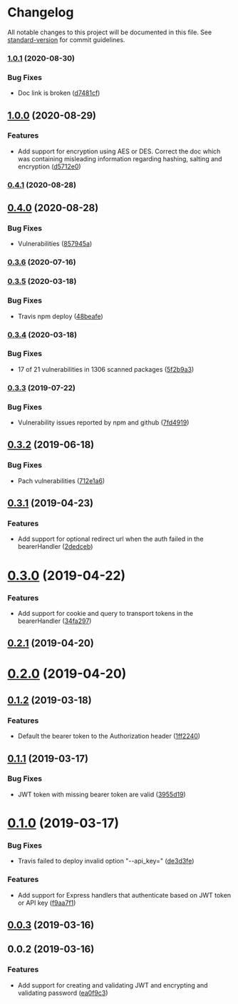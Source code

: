 # Changelog

All notable changes to this project will be documented in this file. See [standard-version](https://github.com/conventional-changelog/standard-version) for commit guidelines.

### [1.0.1](https://github.com/nicolasdao/jwt-pwd/compare/v1.0.0...v1.0.1) (2020-08-30)


### Bug Fixes

* Doc link is broken ([d7481cf](https://github.com/nicolasdao/jwt-pwd/commit/d7481cfbcaec40fec4981035566920f5ec2ac613))

## [1.0.0](https://github.com/nicolasdao/jwt-pwd/compare/v0.4.1...v1.0.0) (2020-08-29)


### Features

* Add support for encryption using AES or DES. Correct the doc which was containing misleading information regarding hashing, salting and encryption ([d5712e0](https://github.com/nicolasdao/jwt-pwd/commit/d5712e0d2d13d9dedaf7dbc94f6ffc0275a8824a))

### [0.4.1](https://github.com/nicolasdao/jwt-pwd/compare/v0.4.0...v0.4.1) (2020-08-28)

## [0.4.0](https://github.com/nicolasdao/jwt-pwd/compare/v0.3.6...v0.4.0) (2020-08-28)


### Bug Fixes

* Vulnerabilities ([857945a](https://github.com/nicolasdao/jwt-pwd/commit/857945acd14e8fabf2ef04d345913d8045a9e823))

### [0.3.6](https://github.com/nicolasdao/jwt-pwd/compare/v0.3.5...v0.3.6) (2020-07-16)

### [0.3.5](https://github.com/nicolasdao/jwt-pwd/compare/v0.3.4...v0.3.5) (2020-03-18)


### Bug Fixes

* Travis npm deploy ([48beafe](https://github.com/nicolasdao/jwt-pwd/commit/48beafe3b380d05687dcbd568cf5dc74b7c7d331))

### [0.3.4](https://github.com/nicolasdao/jwt-pwd/compare/v0.3.3...v0.3.4) (2020-03-18)


### Bug Fixes

* 17 of 21 vulnerabilities in 1306 scanned packages ([5f2b9a3](https://github.com/nicolasdao/jwt-pwd/commit/5f2b9a3edee0da077d53fb1eab266175b2073e9a))

### [0.3.3](https://github.com/nicolasdao/jwt-pwd/compare/v0.3.2...v0.3.3) (2019-07-22)


### Bug Fixes

* Vulnerability issues reported by npm and github ([7fd4919](https://github.com/nicolasdao/jwt-pwd/commit/7fd4919))



<a name="0.3.2"></a>
## [0.3.2](https://github.com/nicolasdao/jwt-pwd/compare/v0.3.1...v0.3.2) (2019-06-18)


### Bug Fixes

* Pach vulnerabilities ([712e1a6](https://github.com/nicolasdao/jwt-pwd/commit/712e1a6))



<a name="0.3.1"></a>
## [0.3.1](https://github.com/nicolasdao/jwt-pwd/compare/v0.3.0...v0.3.1) (2019-04-23)


### Features

* Add support for optional redirect url when the auth failed in the bearerHandler ([2dedceb](https://github.com/nicolasdao/jwt-pwd/commit/2dedceb))



<a name="0.3.0"></a>
# [0.3.0](https://github.com/nicolasdao/jwt-pwd/compare/v0.2.1...v0.3.0) (2019-04-22)


### Features

* Add support for cookie and query to transport tokens in the bearerHandler ([34fa297](https://github.com/nicolasdao/jwt-pwd/commit/34fa297))



<a name="0.2.1"></a>
## [0.2.1](https://github.com/nicolasdao/jwt-pwd/compare/v0.2.0...v0.2.1) (2019-04-20)



<a name="0.2.0"></a>
# [0.2.0](https://github.com/nicolasdao/jwt-pwd/compare/v0.1.2...v0.2.0) (2019-04-20)



<a name="0.1.2"></a>
## [0.1.2](https://github.com/nicolasdao/jwt-pwd/compare/v0.1.1...v0.1.2) (2019-03-18)


### Features

* Default the bearer token to the Authorization header ([1ff2240](https://github.com/nicolasdao/jwt-pwd/commit/1ff2240))



<a name="0.1.1"></a>
## [0.1.1](https://github.com/nicolasdao/jwt-pwd/compare/v0.1.0...v0.1.1) (2019-03-17)


### Bug Fixes

* JWT token with missing bearer token are valid ([3955d19](https://github.com/nicolasdao/jwt-pwd/commit/3955d19))



<a name="0.1.0"></a>
# [0.1.0](https://github.com/nicolasdao/jwt-pwd/compare/v0.0.3...v0.1.0) (2019-03-17)


### Bug Fixes

* Travis failed to deploy invalid option "--api_key=" ([de3d3fe](https://github.com/nicolasdao/jwt-pwd/commit/de3d3fe))


### Features

* Add support for Express handlers that authenticate based on JWT token or API key ([f9aa7f1](https://github.com/nicolasdao/jwt-pwd/commit/f9aa7f1))



<a name="0.0.3"></a>
## [0.0.3](https://github.com/nicolasdao/jwt-pwd/compare/v0.0.2...v0.0.3) (2019-03-16)



<a name="0.0.2"></a>
## 0.0.2 (2019-03-16)


### Features

* Add support for creating and validating JWT and encrypting and validating password ([ea0f9c3](https://github.com/nicolasdao/jwt-password-helper/commit/ea0f9c3))
